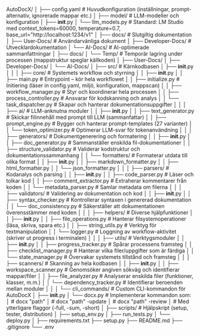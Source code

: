 
AutoDocX/
│
├── config.yaml                      # Huvudkonfiguration (inställningar, prompt-alternativ, ignorerade mappar etc.)
│
├── model/                           # LLM-modeller och konfiguration
│   ├── __init__.py
│   └── llm_models.py                # Standard: LM Studio med context_tokens=60000, temperature=0.7, base_url="http://localhost:1234/v1"
│
├── docs/                            # Slutgiltig dokumentation
│   ├── User-Docs/                   # Användarvänliga dokument
│   ├── Developer-Docs/              # Utvecklardokumentation
│   └── AI-Docs/                     # AI-optimerade sammanfattningar
│
├── docs/
│   └── Temp/                        # Temporär lagring under processen (mappstruktur speglar källkoden)
│       ├── User-Docs/
│       ├── Developer-Docs/
│       └── AI-Docs/
│
├── src/                             # Kärnkodbasen
│   ├── __init__.py
│   │
│   ├── core/                        # Systemets workflow och styrning
│   │   ├── __init__.py
│   │   ├── main.py                  # Entrypoint – kör hela workflowet
│   │   ├── initialize.py            # Initiering (läser in config.yaml, miljö, konfiguration, mappscan)
│   │   ├── workflow_manager.py      # Styr och koordinerar hela processen
│   │   ├── process_controller.py    # Ansvarar för kodskanning och analys
│   │   └── task_dispatcher.py       # Skapar och hanterar dokumentationsuppgifter
│   │
│   ├── ai/                          # LLM-anknutna moduler
│   │   ├── __init__.py
│   │   ├── text_generator.py        # Skickar filinnehåll med prompt till LLM (sammanfattar)
│   │   ├── prompt_engine.py         # Bygger och hanterar prompt-templates (27 varianter)
│   │   └── token_optimizer.py       # Optimerar LLM-svar för tokenanvändning
│   │
│   ├── generators/                  # Dokumentgenerering och formatering
│   │   ├── __init__.py
│   │   ├── doc_generator.py         # Sammanställer enskilda fil-dokumentationer
│   │   ├── structure_validator.py   # Validerar kodstruktur och dokumentationssammanhang
│   │   └── formatters/              # Formaterar utdata till olika format
│   │       ├── __init__.py
│   │       ├── markdown_formatter.py
│   │       ├── html_formatter.py
│   │       └── json_formatter.py
│   │
│   ├── parsers/                     # Kodanalys och parsing
│   │   ├── __init__.py
│   │   ├── code_parser.py           # Läser och tolkar kod
│   │   ├── comment_extractor.py     # Extraherar kommentarer från koden
│   │   └── metadata_parser.py       # Samlar metadata om filerna
│   │
│   ├── validators/                  # Validering av dokumentation och kod
│   │   ├── __init__.py
│   │   ├── syntax_checker.py        # Kontrollerar syntaxen i genererad dokumentation
│   │   └── doc_consistency.py       # Säkerställer att dokumentationen överensstämmer med koden
│   │
│   ├── helpers/                     # Diverse hjälpfunktioner
│   │   ├── __init__.py
│   │   ├── file_operations.py       # Hanterar filsystemoperationer (läsa, skriva, spara etc.)
│   │   ├── string_utils.py          # Verktyg för textmanipulation
│   │   └── logger.py                # Loggning av workflow-aktivitet (skriver ut progress i terminalen)
│   │
│   ├── utils/                       # Verktygsmoduler
│   │   ├── __init__.py
│   │   ├── progress_tracker.py      # Spårar processens framsteg
│   │   ├── checklist_manager.py     # Hanterar vilka filer/uppgifter som är färdiga
│   │   └── state_manager.py         # Övervakar systemets tillstånd och framsteg
│   │
│   ├── scanners/                    # Skanning av hela kodbasen
│   │   ├── __init__.py
│   │   ├── workspace_scanner.py     # Genomsöker angiven sökväg och identifierar mappar/filer
│   │   ├── file_analyzer.py         # Analyserar enskilda filer (funktioner, klasser, m.m.)
│   │   └── dependency_tracker.py    # Identifierar beroenden mellan moduler
│   │
│   └── cli_commands/                # Custom CLI-kommandon för AutoDocX
│       ├── __init__.py
│       └── docx.py                # Implementerar kommandon som: 
│                                     #   docx "path" 
│                                     #   docx "path" -update 
│                                     #   docx "path" -review 
│                                     # Med ytterligare flaggor (-full, -sum, -short)
│
├── scripts/                         # Hjälpskript (setup, tester, distribution)
│   ├── setup_env.py
│   ├── run_tests.py
│   └── deploy.py
│
├── requirements.txt
├── setup.py
├── README.md
├── .gitignore
└── .env
